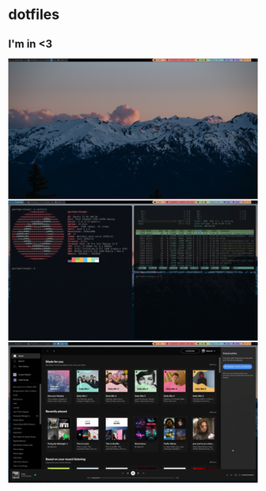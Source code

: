 # dotfiles

## I'm in <3

![](./screenshots/desktop)
![](./screenshots/performance)
![](./screenshots/spotify)